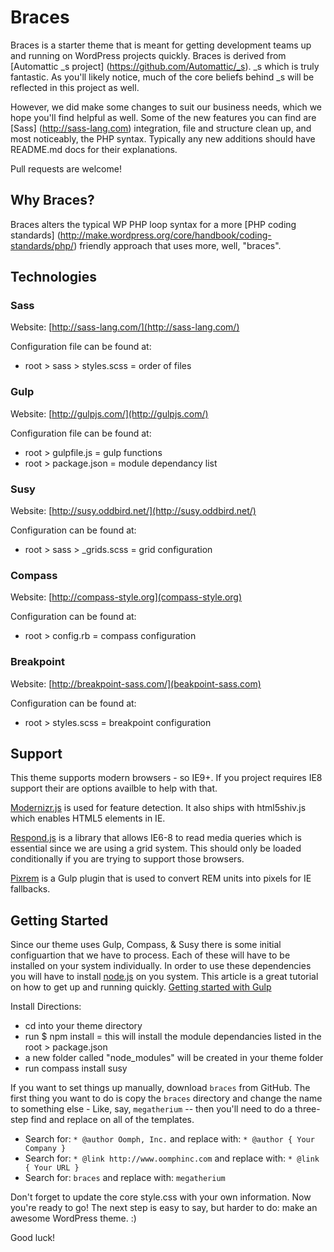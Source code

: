 # Braces

Braces is a starter theme that is meant for getting development teams up and running on WordPress projects quickly. Braces is derived from [Automattic _s project] (https://github.com/Automattic/_s). _s which is truly fantastic. As you'll likely notice, much of the core beliefs behind _s will be reflected in this project as well.

However, we did make some changes to suit our business needs, which we hope you'll find helpful as well. Some of the new features you can find are [Sass] (http://sass-lang.com) integration, file and structure clean up, and most noticeably, the PHP syntax. Typically any new additions should have README.md docs for their explanations.

Pull requests are welcome!

## Why Braces?

Braces alters the typical WP PHP loop syntax for a more [PHP coding standards] (http://make.wordpress.org/core/handbook/coding-standards/php/) friendly approach that uses more, well, "braces".

## Technologies

### Sass
Website: [http://sass-lang.com/](http://sass-lang.com/)

Configuration file can be found at:
* root > sass > styles.scss = order of files

### Gulp
Website: [http://gulpjs.com/](http://gulpjs.com/)

Configuration file can be found at:
* root > gulpfile.js = gulp functions
* root > package.json = module dependancy list

### Susy
Website: [http://susy.oddbird.net/](http://susy.oddbird.net/)

Configuration can be found at:
* root > sass > _grids.scss = grid configuration

### Compass
Website: [http://compass-style.org](compass-style.org)

Configuration can be found at:
* root > config.rb = compass configuration

### Breakpoint
Website: [http://breakpoint-sass.com/](beakpoint-sass.com)

Configuration can be found at:
* root > styles.scss = breakpoint configuration

## Support
This theme supports modern browsers - so IE9+. If you project requires IE8 support their are options availble to help with that.

[Modernizr.js](modernizr.com) is used for feature detection. It also ships with html5shiv.js which enables HTML5 elements in IE.

[Respond.js](https://github.com/scottjehl/Respond) is a library that allows IE6-8 to read media queries which is essential since we are using a grid system. This should only be loaded conditionally if you are trying to support those browsers.

[Pixrem](https://github.com/gummesson/gulp-pixrem) is a Gulp plugin that is used to convert REM units into pixels for IE fallbacks.

Getting Started
---------------

Since our theme uses Gulp, Compass, & Susy there is some initial configuartion that we have to process. Each of these will have to be installed on your system individually. In order to use these dependencies you will have to install [node.js](http://nodejs.org) on you system. This article is a great tutorial on how to get up and running quickly. [Getting started with Gulp](travismaynard.com/writing/getting-started-with-gulp)

Install Directions:
* cd into your theme directory
* run $ npm install = this will install the module dependancies listed in the root > package.json
* a new folder called "node_modules" will be created in your theme folder
* run compass install susy

If you want to set things up manually, download `braces` from GitHub. The first thing you want to do is copy the `braces` directory and change the name to something else - Like, say, `megatherium` -- then you'll need to do a three-step find and replace on all of the templates.

* Search for: `* @author Oomph, Inc.` and replace with: `* @author { Your Company }`
* Search for: `* @link http://www.oomphinc.com` and replace with: `* @link { Your URL }`
* Search for: `braces` and replace with: `megatherium`

Don't forget to update the core style.css with your own information.
Now you're ready to go! The next step is easy to say, but harder to do: make an awesome WordPress theme. :)

Good luck!